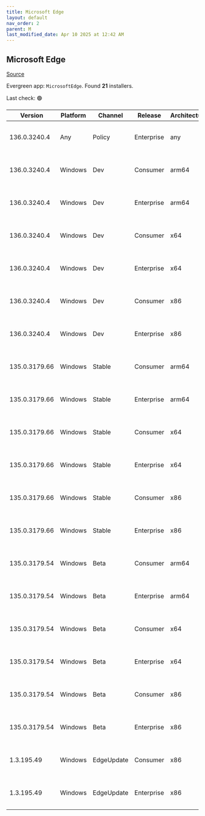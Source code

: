 ```yaml
---
title: Microsoft Edge
layout: default
nav_order: 2
parent: M
last_modified_date: Apr 10 2025 at 12:42 AM
---
```


## Microsoft Edge

[Source](https://www.microsoft.com/edge)

Evergreen app: `MicrosoftEdge`. Found **21** installers.

Last check: 🟢

| Version       | Platform | Channel    | Release    | Architecture | Hash                                                             | URI                                                                                                                                                                                                                                                                                                                      |
| ------------- | -------- | ---------- | ---------- | ------------ | ---------------------------------------------------------------- | ------------------------------------------------------------------------------------------------------------------------------------------------------------------------------------------------------------------------------------------------------------------------------------------------------------------------ |
| 136.0.3240.4  | Any      | Policy     | Enterprise | any          | 1D978E4A802F2348853D60C6F412FD58F2994AA03AA3B07AE850673AB1A0F268 | [https://msedge.sf.dl.delivery.mp.microsoft.com/filestreamingservice/files/022427fe-e1fe-40e5-84fb-5dde8903d45c/MicrosoftEdgePolicyTemplates.cab](https://msedge.sf.dl.delivery.mp.microsoft.com/filestreamingservice/files/022427fe-e1fe-40e5-84fb-5dde8903d45c/MicrosoftEdgePolicyTemplates.cab)                       |
| 136.0.3240.4  | Windows  | Dev        | Consumer   | arm64        | AFBF5277641BDD1D080BF8403B26F21BFEAA9C681156BBB3C6BEBA37FF44E381 | [https://msedge.sf.dl.delivery.mp.microsoft.com/filestreamingservice/files/9aa9910f-d748-45af-b70b-08c40ce5ece5/MicrosoftEdgeDevEnterpriseARM64.msi](https://msedge.sf.dl.delivery.mp.microsoft.com/filestreamingservice/files/9aa9910f-d748-45af-b70b-08c40ce5ece5/MicrosoftEdgeDevEnterpriseARM64.msi)                 |
| 136.0.3240.4  | Windows  | Dev        | Enterprise | arm64        | AFBF5277641BDD1D080BF8403B26F21BFEAA9C681156BBB3C6BEBA37FF44E381 | [https://msedge.sf.dl.delivery.mp.microsoft.com/filestreamingservice/files/9aa9910f-d748-45af-b70b-08c40ce5ece5/MicrosoftEdgeDevEnterpriseARM64.msi](https://msedge.sf.dl.delivery.mp.microsoft.com/filestreamingservice/files/9aa9910f-d748-45af-b70b-08c40ce5ece5/MicrosoftEdgeDevEnterpriseARM64.msi)                 |
| 136.0.3240.4  | Windows  | Dev        | Consumer   | x64          | F5DC4271455C2D67B76D9B47AC2EA4248BA8526AE7510202E6EECA047AABC60D | [https://msedge.sf.dl.delivery.mp.microsoft.com/filestreamingservice/files/6d523e44-4403-41eb-92e8-af54db0c6545/MicrosoftEdgeDevEnterpriseX64.msi](https://msedge.sf.dl.delivery.mp.microsoft.com/filestreamingservice/files/6d523e44-4403-41eb-92e8-af54db0c6545/MicrosoftEdgeDevEnterpriseX64.msi)                     |
| 136.0.3240.4  | Windows  | Dev        | Enterprise | x64          | F5DC4271455C2D67B76D9B47AC2EA4248BA8526AE7510202E6EECA047AABC60D | [https://msedge.sf.dl.delivery.mp.microsoft.com/filestreamingservice/files/6d523e44-4403-41eb-92e8-af54db0c6545/MicrosoftEdgeDevEnterpriseX64.msi](https://msedge.sf.dl.delivery.mp.microsoft.com/filestreamingservice/files/6d523e44-4403-41eb-92e8-af54db0c6545/MicrosoftEdgeDevEnterpriseX64.msi)                     |
| 136.0.3240.4  | Windows  | Dev        | Consumer   | x86          | 00C155FDCB9ECBB46B8104EFDD91FE6125E7BA4E9250D221E880EE96D7097AED | [https://msedge.sf.dl.delivery.mp.microsoft.com/filestreamingservice/files/9b2060fd-e888-422c-b7bb-df98d0707f2e/MicrosoftEdgeDevEnterpriseX86.msi](https://msedge.sf.dl.delivery.mp.microsoft.com/filestreamingservice/files/9b2060fd-e888-422c-b7bb-df98d0707f2e/MicrosoftEdgeDevEnterpriseX86.msi)                     |
| 136.0.3240.4  | Windows  | Dev        | Enterprise | x86          | 00C155FDCB9ECBB46B8104EFDD91FE6125E7BA4E9250D221E880EE96D7097AED | [https://msedge.sf.dl.delivery.mp.microsoft.com/filestreamingservice/files/9b2060fd-e888-422c-b7bb-df98d0707f2e/MicrosoftEdgeDevEnterpriseX86.msi](https://msedge.sf.dl.delivery.mp.microsoft.com/filestreamingservice/files/9b2060fd-e888-422c-b7bb-df98d0707f2e/MicrosoftEdgeDevEnterpriseX86.msi)                     |
| 135.0.3179.66 | Windows  | Stable     | Consumer   | arm64        | 03BE70E69DD2DBB55BAA948CA54640479BF6E3FD86FEDF6A80930F1CDC4DE8BB | [https://msedge.sf.dl.delivery.mp.microsoft.com/filestreamingservice/files/6faab234-abf0-4d41-bb5f-4223dae20402/MicrosoftEdgeEnterpriseARM64.msi](https://msedge.sf.dl.delivery.mp.microsoft.com/filestreamingservice/files/6faab234-abf0-4d41-bb5f-4223dae20402/MicrosoftEdgeEnterpriseARM64.msi)                       |
| 135.0.3179.66 | Windows  | Stable     | Enterprise | arm64        | 03BE70E69DD2DBB55BAA948CA54640479BF6E3FD86FEDF6A80930F1CDC4DE8BB | [https://msedge.sf.dl.delivery.mp.microsoft.com/filestreamingservice/files/6faab234-abf0-4d41-bb5f-4223dae20402/MicrosoftEdgeEnterpriseARM64.msi](https://msedge.sf.dl.delivery.mp.microsoft.com/filestreamingservice/files/6faab234-abf0-4d41-bb5f-4223dae20402/MicrosoftEdgeEnterpriseARM64.msi)                       |
| 135.0.3179.66 | Windows  | Stable     | Consumer   | x64          | DFA93B4E36FCADFD5FA219A9CED80444D236E4690AFE5BAB52DBC44BED6BAD93 | [https://msedge.sf.dl.delivery.mp.microsoft.com/filestreamingservice/files/44b00339-4b5d-434b-8267-8f5bcfad0286/MicrosoftEdgeEnterpriseX64.msi](https://msedge.sf.dl.delivery.mp.microsoft.com/filestreamingservice/files/44b00339-4b5d-434b-8267-8f5bcfad0286/MicrosoftEdgeEnterpriseX64.msi)                           |
| 135.0.3179.66 | Windows  | Stable     | Enterprise | x64          | DFA93B4E36FCADFD5FA219A9CED80444D236E4690AFE5BAB52DBC44BED6BAD93 | [https://msedge.sf.dl.delivery.mp.microsoft.com/filestreamingservice/files/44b00339-4b5d-434b-8267-8f5bcfad0286/MicrosoftEdgeEnterpriseX64.msi](https://msedge.sf.dl.delivery.mp.microsoft.com/filestreamingservice/files/44b00339-4b5d-434b-8267-8f5bcfad0286/MicrosoftEdgeEnterpriseX64.msi)                           |
| 135.0.3179.66 | Windows  | Stable     | Consumer   | x86          | 91CFD84AD6FDA62185C0CD87BA5AD56D617C2AD3B4A2ADBCF1EC95E0F032891E | [https://msedge.sf.dl.delivery.mp.microsoft.com/filestreamingservice/files/f8eaa004-5638-4425-8bc7-24a2863208d6/MicrosoftEdgeEnterpriseX86.msi](https://msedge.sf.dl.delivery.mp.microsoft.com/filestreamingservice/files/f8eaa004-5638-4425-8bc7-24a2863208d6/MicrosoftEdgeEnterpriseX86.msi)                           |
| 135.0.3179.66 | Windows  | Stable     | Enterprise | x86          | 91CFD84AD6FDA62185C0CD87BA5AD56D617C2AD3B4A2ADBCF1EC95E0F032891E | [https://msedge.sf.dl.delivery.mp.microsoft.com/filestreamingservice/files/f8eaa004-5638-4425-8bc7-24a2863208d6/MicrosoftEdgeEnterpriseX86.msi](https://msedge.sf.dl.delivery.mp.microsoft.com/filestreamingservice/files/f8eaa004-5638-4425-8bc7-24a2863208d6/MicrosoftEdgeEnterpriseX86.msi)                           |
| 135.0.3179.54 | Windows  | Beta       | Consumer   | arm64        | 337F7193EB1438C144B51CD3CC1F5BE1BFBEC30324774C98510DB490B3459AA7 | [https://msedge.sf.dl.delivery.mp.microsoft.com/filestreamingservice/files/8e73aa63-19d0-4891-b773-a12b690d32e2/MicrosoftEdgeBetaEnterpriseARM64.msi](https://msedge.sf.dl.delivery.mp.microsoft.com/filestreamingservice/files/8e73aa63-19d0-4891-b773-a12b690d32e2/MicrosoftEdgeBetaEnterpriseARM64.msi)               |
| 135.0.3179.54 | Windows  | Beta       | Enterprise | arm64        | 337F7193EB1438C144B51CD3CC1F5BE1BFBEC30324774C98510DB490B3459AA7 | [https://msedge.sf.dl.delivery.mp.microsoft.com/filestreamingservice/files/8e73aa63-19d0-4891-b773-a12b690d32e2/MicrosoftEdgeBetaEnterpriseARM64.msi](https://msedge.sf.dl.delivery.mp.microsoft.com/filestreamingservice/files/8e73aa63-19d0-4891-b773-a12b690d32e2/MicrosoftEdgeBetaEnterpriseARM64.msi)               |
| 135.0.3179.54 | Windows  | Beta       | Consumer   | x64          | 2E36B1F036F0D9663076D58CAD2B6D392656E6E1DA4B05518392030210E80FBF | [https://msedge.sf.dl.delivery.mp.microsoft.com/filestreamingservice/files/8825a37f-25c4-4ab0-9388-99dbff51b612/MicrosoftEdgeBetaEnterpriseX64.msi](https://msedge.sf.dl.delivery.mp.microsoft.com/filestreamingservice/files/8825a37f-25c4-4ab0-9388-99dbff51b612/MicrosoftEdgeBetaEnterpriseX64.msi)                   |
| 135.0.3179.54 | Windows  | Beta       | Enterprise | x64          | 2E36B1F036F0D9663076D58CAD2B6D392656E6E1DA4B05518392030210E80FBF | [https://msedge.sf.dl.delivery.mp.microsoft.com/filestreamingservice/files/8825a37f-25c4-4ab0-9388-99dbff51b612/MicrosoftEdgeBetaEnterpriseX64.msi](https://msedge.sf.dl.delivery.mp.microsoft.com/filestreamingservice/files/8825a37f-25c4-4ab0-9388-99dbff51b612/MicrosoftEdgeBetaEnterpriseX64.msi)                   |
| 135.0.3179.54 | Windows  | Beta       | Consumer   | x86          | 17A3A903E50F2CDE73AD1A73AAFB50417F91A1AAD74B41B2AE84268EDB358180 | [https://msedge.sf.dl.delivery.mp.microsoft.com/filestreamingservice/files/69f7d738-a673-471d-8293-313dca6ee631/MicrosoftEdgeBetaEnterpriseX86.msi](https://msedge.sf.dl.delivery.mp.microsoft.com/filestreamingservice/files/69f7d738-a673-471d-8293-313dca6ee631/MicrosoftEdgeBetaEnterpriseX86.msi)                   |
| 135.0.3179.54 | Windows  | Beta       | Enterprise | x86          | 17A3A903E50F2CDE73AD1A73AAFB50417F91A1AAD74B41B2AE84268EDB358180 | [https://msedge.sf.dl.delivery.mp.microsoft.com/filestreamingservice/files/69f7d738-a673-471d-8293-313dca6ee631/MicrosoftEdgeBetaEnterpriseX86.msi](https://msedge.sf.dl.delivery.mp.microsoft.com/filestreamingservice/files/69f7d738-a673-471d-8293-313dca6ee631/MicrosoftEdgeBetaEnterpriseX86.msi)                   |
| 1.3.195.49    | Windows  | EdgeUpdate | Consumer   | x86          | 802D87D6188B5A3A0692A16F847C0D9983DA28AAD0E00328F4D4DD4AE9E158E8 | [https://msedge.sf.dl.delivery.mp.microsoft.com/filestreamingservice/files/22b7c0e1-1f86-4a87-a3c1-2ed474607df1/MicrosoftEdgeUpdateSetup_X86_1.3.195.49.exe](https://msedge.sf.dl.delivery.mp.microsoft.com/filestreamingservice/files/22b7c0e1-1f86-4a87-a3c1-2ed474607df1/MicrosoftEdgeUpdateSetup_X86_1.3.195.49.exe) |
| 1.3.195.49    | Windows  | EdgeUpdate | Enterprise | x86          | 802D87D6188B5A3A0692A16F847C0D9983DA28AAD0E00328F4D4DD4AE9E158E8 | [https://msedge.sf.dl.delivery.mp.microsoft.com/filestreamingservice/files/22b7c0e1-1f86-4a87-a3c1-2ed474607df1/MicrosoftEdgeUpdateSetup_X86_1.3.195.49.exe](https://msedge.sf.dl.delivery.mp.microsoft.com/filestreamingservice/files/22b7c0e1-1f86-4a87-a3c1-2ed474607df1/MicrosoftEdgeUpdateSetup_X86_1.3.195.49.exe) |
